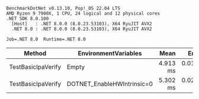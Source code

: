 ```

BenchmarkDotNet v0.13.10, Pop!_OS 22.04 LTS
AMD Ryzen 9 7900X, 1 CPU, 24 logical and 12 physical cores
.NET SDK 8.0.100
  [Host]   : .NET 8.0.0 (8.0.23.53103), X64 RyuJIT AVX2
  .NET 8.0 : .NET 8.0.0 (8.0.23.53103), X64 RyuJIT AVX2

Job=.NET 8.0  Runtime=.NET 8.0

```

| Method             | EnvironmentVariables       |     Mean |     Error |    StdDev |   Gen0 | Allocated |
|--------------------|----------------------------|---------:|----------:|----------:|-------:|----------:|
| TestBasicIpaVerify | Empty                      | 4.913 ms | 0.0160 ms | 0.0149 ms | 7.8125 | 690.91 KB |
| TestBasicIpaVerify | DOTNET_EnableHWIntrinsic=0 | 5.302 ms | 0.0212 ms | 0.0188 ms | 7.8125 | 690.88 KB |
